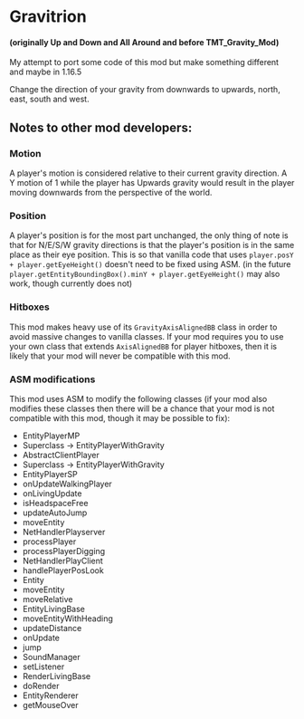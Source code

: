 # Gravitrion
#### (originally Up and Down and All Around and before TMT_Gravity_Mod)
My attempt to port some code of this mod but make something different and maybe in 1.16.5

Change the direction of your gravity from downwards to upwards, north, east, south and west.

## Notes to other mod developers:

### Motion
A player's motion is considered relative to their current gravity direction. A Y motion of 1 while the player has Upwards gravity would result in the player moving downwards from the perspective of the world.

### Position
A player's position is for the most part unchanged, the only thing of note is that for N/E/S/W gravity directions is that the player's position is in the same place as their eye position. This is so that vanilla code that uses ```player.posY + player.getEyeHeight()``` doesn't need to be fixed using ASM. (in the future ```player.getEntityBoundingBox().minY + player.getEyeHeight()``` may also work, though currently does not)

### Hitboxes
This mod makes heavy use of its ```GravityAxisAlignedBB``` class in order to avoid massive changes to vanilla classes. If your mod requires you to use your own class that extends ```AxisAlignedBB``` for player hitboxes, then it is likely that your mod will never be compatible with this mod.

### ASM modifications
This mod uses ASM to modify the following classes (if your mod also modifies these classes then there will be a chance that your mod is not compatible with this mod, though it may be possible to fix):
- EntityPlayerMP
 - Superclass -> EntityPlayerWithGravity
- AbstractClientPlayer
 - Superclass -> EntityPlayerWithGravity
- EntityPlayerSP
 - onUpdateWalkingPlayer
 - onLivingUpdate
 - isHeadspaceFree
 - updateAutoJump
 - moveEntity
- NetHandlerPlayserver
 - processPlayer
 - processPlayerDigging
- NetHandlerPlayClient
 - handlePlayerPosLook
- Entity
 - moveEntity
 - moveRelative
- EntityLivingBase
 - moveEntityWithHeading
 - updateDistance
 - onUpdate
 - jump
- SoundManager
 - setListener
- RenderLivingBase
 - doRender
- EntityRenderer
 - getMouseOver
